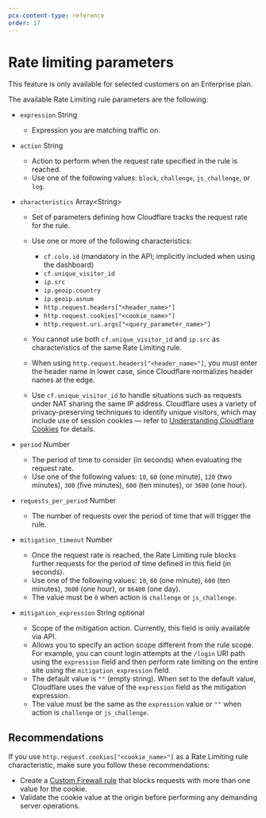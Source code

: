```yaml
---
pcx-content-type: reference
order: 17
---
```


# Rate limiting parameters

<Aside type='warning' header='Important'>

This feature is only available for selected customers on an Enterprise plan.

</Aside>

The available Rate Limiting rule parameters are the following:

<Definitions>

- `expression` <Type>String</Type>
     - Expression you are matching traffic on.

- `action` <Type>String</Type>
    - Action to perform when the request rate specified in the rule is reached.
    - Use one of the following values: `block`, `challenge`, `js_challenge`, or `log`.

- `characteristics` <Type>Array&lt;String&gt;</Type>

    - Set of parameters defining how Cloudflare tracks the request rate for the rule.
    - Use one or more of the following characteristics:

        - `cf.colo.id` (mandatory in the API; implicitly included when using the dashboard)
        - `cf.unique_visitor_id`
        - `ip.src`
        - `ip.geoip.country`
        - `ip.geoip.asnum`
        - `http.request.headers["<header_name>"]`
        - `http.request.cookies["<cookie_name>"]`
        - `http.request.uri.args["<query_parameter_name>"]`

    - You cannot use both `cf.unique_visitor_id` and `ip.src` as characteristics of the same Rate Limiting rule.

    - When using `http.request.headers["<header_name>"]`, you must enter the header name in lower case, since Cloudflare normalizes header names at the edge.

    - <Aside type="note">

      Use `cf.unique_visitor_id` to handle situations such as requests under NAT sharing the same IP address. Cloudflare uses a variety of privacy-preserving techniques to identify unique visitors, which may include use of session cookies — refer to [Understanding Cloudflare Cookies](https://support.cloudflare.com/hc/articles/200170156) for details.

      </Aside>

- `period` <Type>Number</Type>
    - The period of time to consider (in seconds) when evaluating the request rate.
    - Use one of the following values: `10`, `60` (one minute), `120` (two minutes), `300` (five minutes), `600` (ten minutes), or `3600` (one hour).

- `requests_per_period` <Type>Number</Type>
    - The number of requests over the period of time that will trigger the rule.

- `mitigation_timeout` <Type>Number</Type>
    - Once the request rate is reached, the Rate Limiting rule blocks further requests for the period of time defined in this field (in seconds).
    - Use one of the following values: `10`, `60` (one minute), `600` (ten minutes), `3600` (one hour), or `86400` (one day).
    - The value must be `0` when action is `challenge` or `js_challenge`.

- `mitigation_expression` <Type>String</Type> <PropMeta>optional</PropMeta>
    - Scope of the mitigation action. Currently, this field is only available via API.
    - Allows you to specify an action scope different from the rule scope. For example, you can count login attempts at the `/login` URI path using the `expression` field and then perform rate limiting on the entire site using the `mitigation_expression` field.
    - The default value is `""` (empty string). When set to the default value, Cloudflare uses the value of the `expression` field as the mitigation expression.
    - The value must be the same as the `expression` value or `""` when action is `challenge` or `js_challenge`.

</Definitions>

## Recommendations

If you use `http.request.cookies["<cookie_name>"]` as a Rate Limiting rule characteristic, make sure you follow these recommendations:

* Create a [Custom Firewall rule](/custom-rules/custom-firewall) that blocks requests with more than one value for the cookie.
* Validate the cookie value at the origin before performing any demanding server operations.
